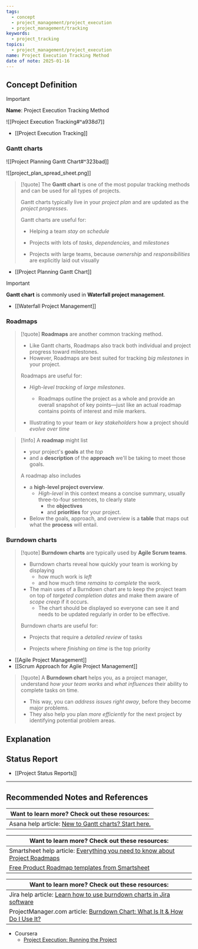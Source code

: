 ```yaml
---
tags:
  - concept
  - project_management/project_execution
  - project_management/tracking
keywords:
  - project_tracking
topics:
  - project_management/project_execution
name: Project Execution Tracking Method
date of note: 2025-01-16
---
```


## Concept Definition

>[!important]
>**Name**: Project Execution Tracking Method

![[Project Execution Tracking#^a938d7]]

- [[Project Execution Tracking]]
### Gantt charts

![[Project Planning Gantt Chart#^323bad]]

![[project_plan_spread_sheet.png]]
>[!quote]
>The **Gantt chart** is one of the most popular tracking methods and can be used for all types of projects. 
>
>Gantt charts typically live in your *project plan* and are updated as the *project progresses*.
> 
> Gantt charts are useful for:
> 
> - Helping a team *stay on schedule*
>     
> - Projects with lots of *tasks*, *dependencies*, and *milestones*
>     
> - Projects with large teams, because *ownership* and *responsibilities* are explicitly laid out visually


- [[Project Planning Gantt Chart]]

>[!important]
>**Gantt chart** is commonly used in **Waterfall project management**.

- [[Waterfall Project Management]]

### Roadmaps

>[!quote]
>**Roadmaps** are another common tracking method. 
>- Like Gantt charts, Roadmaps also track both individual and project progress toward milestones. 
>- However, Roadmaps are best suited for tracking *big milestones* in your project. 
> 
> Roadmaps are useful for:
> 
> - *High-level tracking* of *large milestones*. 
> 	- Roadmaps outline the project as a whole and provide an overall snapshot of key points—just like an actual roadmap contains points of interest and mile markers. 
>     
> - Illustrating to your team or *key stakeholders* how a project should *evolve over time*
> 

>[!info]
>A **roadmap** might list 
>- your project's **goals** at the *top* 
>- and a **description** of the **approach** we'll be taking to meet those goals.
>  
>A roadmap also includes 
>- a **high-level project overview**. 
>	- *High-level* in this context means a concise summary, usually three-to-four sentences, to clearly state 
>		- the **objectives** 
>		- and **priorities** for your project.
>- Below the goals, approach, and overview is a **table** that maps out what the **process** will entail.  



### Burndown charts

>[!quote]
>**Burndown charts** are typically used by **Agile Scrum teams**. 
>- Burndown charts reveal how quickly your team is working by displaying 
>	- how much work is *left* 
>	- and how much time *remains to complete* the work. 
>- The main uses of a Burndown chart are to keep the project team on top of *targeted completion dates* and make them aware of *scope creep* if it occurs. 
>	- The chart should be displayed so everyone can see it and needs to be updated regularly in order to be effective.
> 
> Burndown charts are useful for:
> 
> - Projects that require a *detailed review* of tasks
>     
> - Projects where *finishing on time* is the top priority

- [[Agile Project Management]]
- [[Scrum Approach for Agile Project Management]]

>[!quote]
>A **Burndown chart** helps you, as a project manager, understand *how your team works* and *what influences* their ability to complete tasks on time. 
>- This way, you can *address issues right away*, before they become major problems. 
>- They also help you plan *more efficiently* for the next project by identifying potential problem areas.




## Explanation



## Status Report

- [[Project Status Reports]]



-----------
##  Recommended Notes and References

| Want to learn more? Check out these resources:                                                         |
| ------------------------------------------------------------------------------------------------------ |
| Asana help article: [New to Gantt charts? Start here.](https://asana.com/resources/gantt-chart-basics) |

| **Want to learn more? Check out these resources:**                                                                                      |
| --------------------------------------------------------------------------------------------------------------------------------------- |
| Smartsheet help article: [Everything you need to know about Project Roadmaps](https://www.smartsheet.com/content/agile-product-roadmap) |
| [Free Product Roadmap templates from Smartsheet](https://www.smartsheet.com/free-product-roadmap-templates-smartsheet)                  |

| **Want to learn more? Check out these resources:**                                                                                         |
| ------------------------------------------------------------------------------------------------------------------------------------------ |
| Jira help article: [Learn how to use burndown charts in Jira software](https://www.atlassian.com/agile/tutorials/burndown-charts)          |
| ProjectManager.com article: [Burndown Chart: What Is It & How Do I Use It?](https://www.projectmanager.com/blog/burndown-chart-what-is-it) |


- Coursera
	- [Project Execution: Running the Project](https://www.coursera.org/learn/project-execution-google/home/welcome)